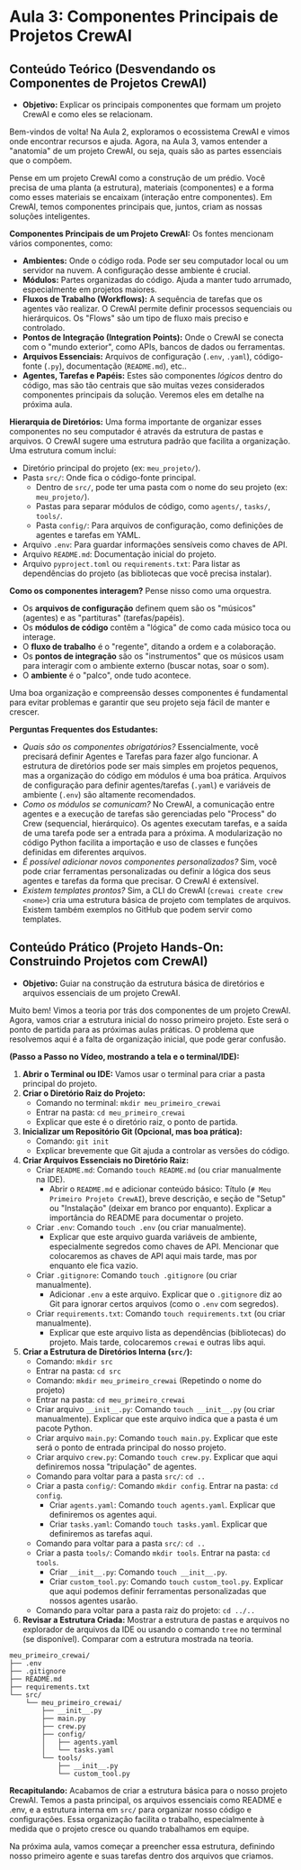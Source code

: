 # Aula 3: Componentes Principais de Projetos CrewAI

## Conteúdo Teórico (Desvendando os Componentes de Projetos CrewAI)

*   **Objetivo:** Explicar os principais componentes que formam um projeto CrewAI e como eles se relacionam.

Bem-vindos de volta! Na Aula 2, exploramos o ecossistema CrewAI e vimos onde encontrar recursos e ajuda. Agora, na Aula 3, vamos entender a "anatomia" de um projeto CrewAI, ou seja, quais são as partes essenciais que o compõem.

Pense em um projeto CrewAI como a construção de um prédio. Você precisa de uma planta (a estrutura), materiais (componentes) e a forma como esses materiais se encaixam (interação entre componentes). Em CrewAI, temos componentes principais que, juntos, criam as nossas soluções inteligentes.

**Componentes Principais de um Projeto CrewAI:**
Os fontes mencionam vários componentes, como:
*   **Ambientes:** Onde o código roda. Pode ser seu computador local ou um servidor na nuvem. A configuração desse ambiente é crucial.
*   **Módulos:** Partes organizadas do código. Ajuda a manter tudo arrumado, especialmente em projetos maiores.
*   **Fluxos de Trabalho (Workflows):** A sequência de tarefas que os agentes vão realizar. O CrewAI permite definir processos sequenciais ou hierárquicos. Os "Flows" são um tipo de fluxo mais preciso e controlado.
*   **Pontos de Integração (Integration Points):** Onde o CrewAI se conecta com o "mundo exterior", como APIs, bancos de dados ou ferramentas.
*   **Arquivos Essenciais:** Arquivos de configuração (`.env`, `.yaml`), código-fonte (`.py`), documentação (`README.md`), etc..
*   **Agentes, Tarefas e Papéis:** Estes são componentes *lógicos* dentro do código, mas são tão centrais que são muitas vezes considerados componentes principais da solução. Veremos eles em detalhe na próxima aula.

**Hierarquia de Diretórios:**
Uma forma importante de organizar esses componentes no seu computador é através da estrutura de pastas e arquivos. O CrewAI sugere uma estrutura padrão que facilita a organização. Uma estrutura comum inclui:
*   Diretório principal do projeto (ex: `meu_projeto/`).
*   Pasta `src/`: Onde fica o código-fonte principal.
    *   Dentro de `src/`, pode ter uma pasta com o nome do seu projeto (ex: `meu_projeto/`).
    *   Pastas para separar módulos de código, como `agents/`, `tasks/`, `tools/`.
    *   Pasta `config/`: Para arquivos de configuração, como definições de agentes e tarefas em YAML.
*   Arquivo `.env`: Para guardar informações sensíveis como chaves de API.
*   Arquivo `README.md`: Documentação inicial do projeto.
*   Arquivo `pyproject.toml` ou `requirements.txt`: Para listar as dependências do projeto (as bibliotecas que você precisa instalar).

**Como os componentes interagem?**
Pense nisso como uma orquestra.
*   Os **arquivos de configuração** definem quem são os "músicos" (agentes) e as "partituras" (tarefas/papéis).
*   Os **módulos de código** contêm a "lógica" de como cada músico toca ou interage.
*   O **fluxo de trabalho** é o "regente", ditando a ordem e a colaboração.
*   Os **pontos de integração** são os "instrumentos" que os músicos usam para interagir com o ambiente externo (buscar notas, soar o som).
*   O **ambiente** é o "palco", onde tudo acontece.

Uma boa organização e compreensão desses componentes é fundamental para evitar problemas e garantir que seu projeto seja fácil de manter e crescer.

**Perguntas Frequentes dos Estudantes:**
*   *Quais são os componentes obrigatórios?* Essencialmente, você precisará definir Agentes e Tarefas para fazer algo funcionar. A estrutura de diretórios pode ser mais simples em projetos pequenos, mas a organização do código em módulos é uma boa prática. Arquivos de configuração para definir agentes/tarefas (`.yaml`) e variáveis de ambiente (`.env`) são altamente recomendados.
*   *Como os módulos se comunicam?* No CrewAI, a comunicação entre agentes e a execução de tarefas são gerenciadas pelo "Process" do Crew (sequencial, hierárquico). Os agentes executam tarefas, e a saída de uma tarefa pode ser a entrada para a próxima. A modularização no código Python facilita a importação e uso de classes e funções definidas em diferentes arquivos.
*   *É possível adicionar novos componentes personalizados?* Sim, você pode criar ferramentas personalizadas ou definir a lógica dos seus agentes e tarefas da forma que precisar. O CrewAI é extensível.
*   *Existem templates prontos?* Sim, a CLI do CrewAI (`crewai create crew <nome>`) cria uma estrutura básica de projeto com templates de arquivos. Existem também exemplos no GitHub que podem servir como templates.

## Conteúdo Prático (Projeto Hands-On: Construindo Projetos com CrewAI)

*   **Objetivo:** Guiar na construção da estrutura básica de diretórios e arquivos essenciais de um projeto CrewAI.

Muito bem! Vimos a teoria por trás dos componentes de um projeto CrewAI. Agora, vamos criar a estrutura inicial do nosso primeiro projeto. Este será o ponto de partida para as próximas aulas práticas. O problema que resolvemos aqui é a falta de organização inicial, que pode gerar confusão.

**(Passo a Passo no Vídeo, mostrando a tela e o terminal/IDE):**

1.  **Abrir o Terminal ou IDE:** Vamos usar o terminal para criar a pasta principal do projeto.
2.  **Criar o Diretório Raiz do Projeto:**
    *   Comando no terminal: `mkdir meu_primeiro_crewai`
    *   Entrar na pasta: `cd meu_primeiro_crewai`
    *   Explicar que este é o diretório raiz, o ponto de partida.
3.  **Inicializar um Repositório Git (Opcional, mas boa prática):**
    *   Comando: `git init`
    *   Explicar brevemente que Git ajuda a controlar as versões do código.
4.  **Criar Arquivos Essenciais no Diretório Raiz:**
    *   Criar `README.md`: Comando `touch README.md` (ou criar manualmente na IDE).
        *   Abrir o `README.md` e adicionar conteúdo básico: Título (`# Meu Primeiro Projeto CrewAI`), breve descrição, e seção de "Setup" ou "Instalação" (deixar em branco por enquanto). Explicar a importância do README para documentar o projeto.
    *   Criar `.env`: Comando `touch .env` (ou criar manualmente).
        *   Explicar que este arquivo guarda variáveis de ambiente, especialmente segredos como chaves de API. Mencionar que colocaremos as chaves de API aqui mais tarde, mas por enquanto ele fica vazio.
    *   Criar `.gitignore`: Comando `touch .gitignore` (ou criar manualmente).
        *   Adicionar `.env` a este arquivo. Explicar que o `.gitignore` diz ao Git para ignorar certos arquivos (como o `.env` com segredos).
    *   Criar `requirements.txt`: Comando `touch requirements.txt` (ou criar manualmente).
        *   Explicar que este arquivo lista as dependências (bibliotecas) do projeto. Mais tarde, colocaremos `crewai` e outras libs aqui.
5.  **Criar a Estrutura de Diretórios Interna (`src/`):**
    *   Comando: `mkdir src`
    *   Entrar na pasta: `cd src`
    *   Comando: `mkdir meu_primeiro_crewai` (Repetindo o nome do projeto)
    *   Entrar na pasta: `cd meu_primeiro_crewai`
    *   Criar arquivo `__init__.py`: Comando `touch __init__.py` (ou criar manualmente). Explicar que este arquivo indica que a pasta é um pacote Python.
    *   Criar arquivo `main.py`: Comando `touch main.py`. Explicar que este será o ponto de entrada principal do nosso projeto.
    *   Criar arquivo `crew.py`: Comando `touch crew.py`. Explicar que aqui definiremos nossa "tripulação" de agentes.
    *   Comando para voltar para a pasta `src/`: `cd ..`
    *   Criar a pasta `config/`: Comando `mkdir config`. Entrar na pasta: `cd config`.
        *   Criar `agents.yaml`: Comando `touch agents.yaml`. Explicar que definiremos os agentes aqui.
        *   Criar `tasks.yaml`: Comando `touch tasks.yaml`. Explicar que definiremos as tarefas aqui.
    *   Comando para voltar para a pasta `src/`: `cd ..`
    *   Criar a pasta `tools/`: Comando `mkdir tools`. Entrar na pasta: `cd tools`.
        *   Criar `__init__.py`: Comando `touch __init__.py`.
        *   Criar `custom_tool.py`: Comando `touch custom_tool.py`. Explicar que aqui podemos definir ferramentas personalizadas que nossos agentes usarão.
    *   Comando para voltar para a pasta raiz do projeto: `cd ../..`
6.  **Revisar a Estrutura Criada:** Mostrar a estrutura de pastas e arquivos no explorador de arquivos da IDE ou usando o comando `tree` no terminal (se disponível). Comparar com a estrutura mostrada na teoria.

```
meu_primeiro_crewai/
├── .env
├── .gitignore
├── README.md
├── requirements.txt
└── src/
    └── meu_primeiro_crewai/
        ├── __init__.py
        ├── main.py
        ├── crew.py
        ├── config/
        │   ├── agents.yaml
        │   └── tasks.yaml
        └── tools/
            ├── __init__.py
            └── custom_tool.py
```

**Recapitulando:**
Acabamos de criar a estrutura básica para o nosso projeto CrewAI. Temos a pasta principal, os arquivos essenciais como README e .env, e a estrutura interna em `src/` para organizar nosso código e configurações. Essa organização facilita o trabalho, especialmente à medida que o projeto cresce ou quando trabalhamos em equipe.

Na próxima aula, vamos começar a preencher essa estrutura, definindo nosso primeiro agente e suas tarefas dentro dos arquivos que criamos.
